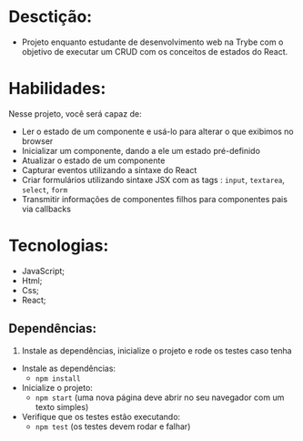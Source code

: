 # Desctição:

  - Projeto enquanto estudante de desenvolvimento web na Trybe com o objetivo de executar um CRUD com os conceitos de estados do React.

# Habilidades:

Nesse projeto, você será capaz de:
  - Ler o estado de um componente e usá-lo para alterar o que exibimos no browser
  - Inicializar um componente, dando a ele um estado pré-definido
  - Atualizar o estado de um componente
  - Capturar eventos utilizando a sintaxe do React
  - Criar formulários utilizando sintaxe JSX com as tags : `input`, `textarea`, `select`, `form`
  - Transmitir informações de componentes filhos para componentes pais via callbacks

# Tecnologias:
  - JavaScript;
  - Html;
  - Css;
  - React;

## Dependências:

1. Instale as dependências, inicialize o projeto e rode os testes caso tenha
  * Instale as dependências:
    * `npm install`
  * Inicialize o projeto:
    * `npm start` (uma nova página deve abrir no seu navegador com um texto simples)
  * Verifique que os testes estão executando:
    * `npm test` (os testes devem rodar e falhar)
